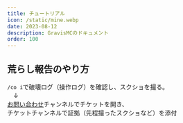 ```yaml
---
title: チュートリアル
icon: /static/mine.webp
date: 2023-08-12
description: GravisMCのドキュメント
order: 100
---
```







## 荒らし報告のやり方

`/co i`で破壊ログ（操作ログ）を確認し、スクショを撮る。<br>
　↓<br>
[お問い合わせ](https://discord.com/channels/1134122211733684294/1134122213973438500)チャンネルでチケットを開き、<br>
チケットチャンネルで証拠（先程撮ったスクショなど）を添付